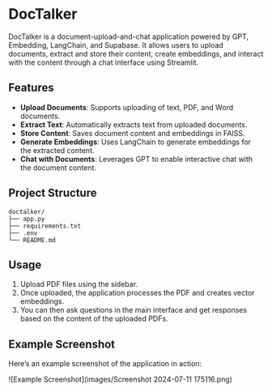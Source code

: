 # DocTalker

DocTalker is a document-upload-and-chat application powered by GPT, Embedding, LangChain, and Supabase. It allows users to upload documents, extract and store their content, create embeddings, and interact with the content through a chat interface using Streamlit.

## Features

- **Upload Documents**: Supports uploading of text, PDF, and Word documents.
- **Extract Text**: Automatically extracts text from uploaded documents.
- **Store Content**: Saves document content and embeddings in FAISS.
- **Generate Embeddings**: Uses LangChain to generate embeddings for the extracted content.
- **Chat with Documents**: Leverages GPT to enable interactive chat with the document content.

## Project Structure

```plaintext
doctalker/
├── app.py
├── requirements.txt
├── .env
└── README.md
```

## Usage

1. Upload PDF files using the sidebar.
2. Once uploaded, the application processes the PDF and creates vector embeddings.
3. You can then ask questions in the main interface and get responses based on the content of the uploaded PDFs.

## Example Screenshot

Here’s an example screenshot of the application in action:

![Example Screenshot](images/Screenshot 2024-07-11 175116.png)
